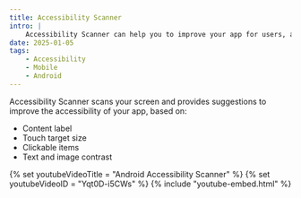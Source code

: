 ```yaml
---
title: Accessibility Scanner
intro: |
    Accessibility Scanner can help you to improve your app for users, and is available on all Android mobile phones.
date: 2025-01-05
tags:
    - Accessibility
    - Mobile
    - Android
---
```


Accessibility Scanner scans your screen and provides suggestions to improve the accessibility of your app, based on:

- Content label
- Touch target size
- Clickable items
- Text and image contrast

{% set youtubeVideoTitle = "Android Accessibility Scanner" %}
{% set youtubeVideoID = "Yqt0D-i5CWs" %}
{% include "youtube-embed.html" %}
